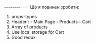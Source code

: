 -------------Що я повинен зробити:

1. props-types
2. Header : - Main Page - Products - Cart
3. Array of products
4. Use local storage for Cart
5. Good redux
